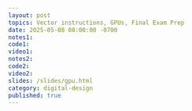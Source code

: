 ```yaml
---
layout: post
topics: Vector instructions, GPUs, Final Exam Prep
date: 2025-05-08 08:00:00 -0700
notes1: 
code1: 
video1: 
notes2: 
code2: 
video2: 
slides: /slides/gpu.html
category: digital-design
published: true
---
```

